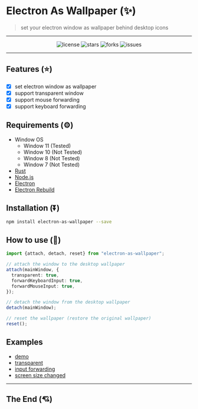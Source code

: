 # Electron As Wallpaper (✨)

> set your electron window as wallpaper behind desktop icons

---

<div align="center">

![license](https://badgen.net/badge/license/MIT/blue)
![stars](https://badgen.net/npm/v/electron-as-wallpaper)
![forks](https://badgen.net/npm/dw/electron-as-wallpaper)
![issues](https://badgen.net/github/open-issues/meslzy/electron-as-wallpaper)

</div>

---

## Features (⭐)

- [x] set electron window as wallpaper
- [x] support transparent window
- [x] support mouse forwarding
- [x] support keyboard forwarding

## Requirements (⚙️)

- Window OS
  - Window 11 (Tested)
  - Window 10 (Not Tested)
  - Window 8 (Not Tested)
  - Window 7 (Not Tested)
- [Rust](https://www.rust-lang.org/)
- [Node.js](https://nodejs.org/)
- [Electron](https://www.electronjs.org/)
- [Electron Rebuild](https://www.electronjs.org/docs/latest/tutorial/using-native-node-modules)

## Installation (⏬)

```bash
npm install electron-as-wallpaper --save
```

## How to use (🌠)

```ts
import {attach, detach, reset} from "electron-as-wallpaper";

// attach the window to the desktop wallpaper
attach(mainWindow, {
  transparent: true,
  forwardKeyboardInput: true,
  forwardMouseInput: true,
});

// detach the window from the desktop wallpaper
detach(mainWindow);

// reset the wallpaper (restore the original wallpaper)
reset();
```

## Examples

- [demo](examples/demo/index.js)
- [transparent](examples/transparent/index.js)
- [input forwarding](examples/input-forwarding/index.js)
- [screen size changed](examples/screen-size-changed/index.js)

---

## The End (💘)
